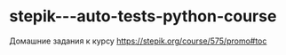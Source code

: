 # stepik---auto-tests-python-course
Домашние задания к курсу
https://stepik.org/course/575/promo#toc